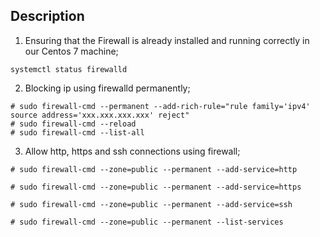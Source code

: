
## Description

1. Ensuring that the Firewall is already installed and running correctly in our Centos 7 machine;

``` systemctl status firewalld ```

2. Blocking ip using firewalld permanently;

``` 
# sudo firewall-cmd --permanent --add-rich-rule="rule family='ipv4' source address='xxx.xxx.xxx.xxx' reject"
# sudo firewall-cmd --reload
# sudo firewall-cmd --list-all 
```
3. Allow http, https and ssh connections using firewall;

```
# sudo firewall-cmd --zone=public --permanent --add-service=http

# sudo firewall-cmd --zone=public --permanent --add-service=https

# sudo firewall-cmd --zone=public --permanent --add-service=ssh

# sudo firewall-cmd --zone=public --permanent --list-services
```

